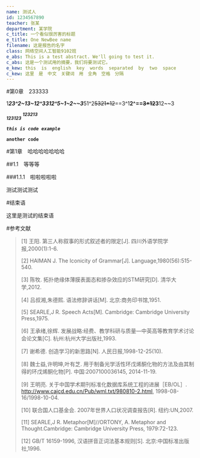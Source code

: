```yaml
---
name: 测试人
id: 1234567890
teacher: 张某
department: 某学院
c_title: 一个看似很厉害的标题
e_title: One NewBee name
filename: 这是报告的名字
class: 网络空间人工智能9102班
e_abs: This is a test abstract. We'll going to test it.
c_abs: 这是一个测试用的摘要，我们将要测试它。
e_kew: this  is  english  key  words  separated  by  two  space
c_kew: 这里　是　中文　关键词　用　全角　空格　分隔
---
```


#第0章　233333

1***23^2~13~12^3312^5~1~2~~3***51^2~~5321*12~~==3^1**2^==~~3*12~~3**12~~3

***<sub>123123</sub> <sup>123213</sup>***

***`this is code example`***

**`another code`**

#第1章　哈哈哈哈哈哈哈

##1.1　等等等

###1.1.1　啦啦啦啦啦

测试测试测试

#结束语

这里是测试的结束语

#参考文献

> [1]  王阳. 第三人称叙事的形式叙述者的限定[J]. 四川外语学院学报,2000(1):1-6.
>
> [2]  HAIMAN J. The Iconicity of Grammar[J]. Language,1980(56):515-540.
>
> [3]  陈牧. 拓扑绝缘体薄膜表面态和掺杂效应的STM研究[D]. 清华大学,2012.
>
> [4]  吕叔湘,朱德熙. 语法修辞讲话[M]. 北京:商务印书馆,1951.
>
> [5]  SEARLE,J R. Speech Acts[M]. Cambridge: Cambridge University Press,1975.
>
> [6]  王承绪,徐辉. 发展战略:经费、教学科研与质量—中英高等教育学术讨论会论文集[C]. 杭州:杭州大学出版社,1993.
>
> [7]  谢希德. 创造学习的新思路[N]. 人民日报,1998-12-25(10).
>
> [8]  魏士益,许明坤,叶有芝. 用于制备光学活性环戊烯酮化物的方法及由其制得的环戊烯酮化物[P]. 中国:2007100036145, 2014-11-19.
>
> [9]  王明亮. 关于中国学术期刊标准化数据库系统工程的进展［EB/OL］. http://www.cajcd.edu.cn/Pub/wml.txt/980810-2.html, 1998-08-16/1998-10-04.
>
> [10] 联合国人口基金会. 2007年世界人口状况调查报告[R]. 纽约:UN,2007.
>
> [11] SEARLE,J R. Metaphor[M]//ORTONY, A. Metaphor and Thought.Cambridge: Cambridge University Press, 1979:72-123.
>
> [12] GB/T 16159-1996, 汉语拼音正词法基本规则[S]. 北京:中国标准出版社,1996.